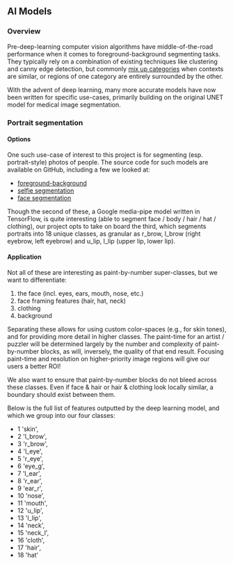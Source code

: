## **AI Models**

### **Overview**

Pre-deep-learning computer vision algorithms have middle-of-the-road performance when it comes to foreground-background segmenting tasks. They typically rely on a combination of existing techniques like clustering and canny edge detection, but commonly [mix up categories](https://medium.com/@muhammadsabih56/background-subtraction-in-computer-vision-402ddc79cb1b) when contexts are similar, or regions of one category are entirely surrounded by the other.

With the advent of deep learning, many more accurate models have now been written for specific use-cases, primarily building on the original UNET model for medical image segmentation.


### **Portrait segmentation**

#### **Options**

One such use-case of interest to this project is for segmenting (esp. portrait-style) photos of people. The source code for such models are available on GitHub, including a few we looked at:

 - [foreground-background](https://github.com/by321/me2net/blob/main/readme.md)
 - [selfie segmentation](https://mediapipe-studio.webapps.google.com/demo/image_segmenter)
 - [face segmentation](https://github.com/zllrunning/face-parsing.PyTorch)

Though the second of these, a Google media-pipe model written in TensorFlow, is quite interesting (able to segment face / body / hair / hat / clothing), our project opts to take on board the third, which segments portraits into 18 unique classes, as granular as r_brow, l_brow (right eyebrow, left eyebrow) and u_lip, l_lip (upper lip, lower lip).

#### **Application**

Not all of these are interesting as paint-by-number super-classes, but we want to differentiate:

1. the face (incl. eyes, ears, mouth, nose, etc.)
2. face framing features (hair, hat, neck)
3. clothing
4. background

Separating these allows for using custom color-spaces (e.g., for skin tones), and for providing more detail in higher classes. The paint-time for an artist / puzzler will be determined largely by the number and complexity of paint-by-number blocks, as will, inversely, the quality of that end result. Focusing paint-time and resolution on higher-priority image regions will give our users a better ROI!

We also want to ensure that paint-by-number blocks do not bleed across these classes. Even if face & hair or hair & clothing look locally similar, a boundary should exist between them.

Below is the full list of features outputted by the deep learning model, and which we group into our four classes:

 - 1 'skin',
 - 2 'l_brow',
 - 3 'r_brow',
 - 4 'l_eye',
 - 5 'r_eye',
 - 6 'eye_g',
 - 7 'l_ear',
 - 8 'r_ear',
 - 9 'ear_r',
 - 10 'nose',
 - 11 'mouth',
 - 12 'u_lip',
 - 13 'l_lip',
 - 14 'neck',
 - 15 'neck_l',
 - 16 'cloth',
 - 17 'hair',
 - 18 'hat'